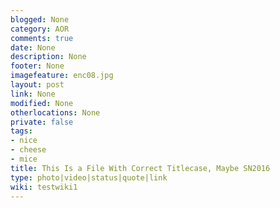 ```yaml
---
blogged: None
category: AOR
comments: true
date: None
description: None
footer: None
imagefeature: enc08.jpg
layout: post
link: None
modified: None
otherlocations: None
private: false
tags:
- nice
- cheese
- mice
title: This Is a File With Correct Titlecase, Maybe SN2016
type: photo|video|status|quote|link
wiki: testwiki1
---
```





<!--summary-->